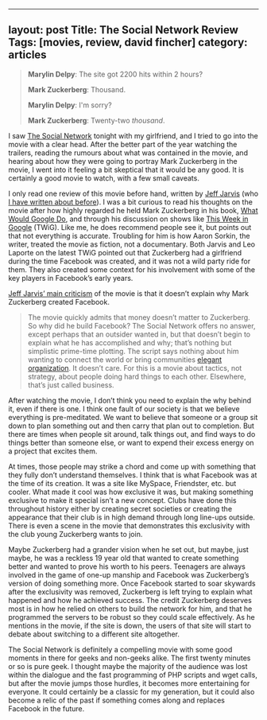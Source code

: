 
---
layout: post
Title: The Social Network Review
Tags: [movies, review, david fincher]
category: articles
---


> **Marylin Delpy**: The site got 2200 hits within 2 hours? 
> 
> **Mark Zuckerberg**: Thousand. 
>
> **Marylin Delpy**: I'm sorry? 
> 
> **Mark Zuckerberg**: Twenty-two *thousand*. 

I saw [The Social Network](http://www.amazon.com/gp/product/B0034G4P7Q/ref=as_li_tl?ie=UTF8&camp=1789&creative=390957&creativeASIN=B0034G4P7Q&linkCode=as2&tag=four0b-20&linkId=JPONPNXGFCO5S64I "The Social Network") tonight with my girlfriend, and I tried to go into the movie with a clear head. After the better part of the year watching the trailers, reading the rumours about what was contained in the movie, and hearing about how they were going to portray Mark Zuckerberg in the movie, I went into it feeling a bit skeptical that it would be any good. It is certainly a good movie to watch, with a few small caveats. 

I only read one review of this movie before hand, written by [Jeff Jarvis](http://www.buzzmachine.com) (who [I have written about before](http://www.foursides.ca/jeff-jarvis-google-me-and-the-future-of-the-internet)). I was a bit curious to read his thoughts on the movie after how highly regarded he held Mark Zuckerberg in his book, [What Would Google Do](http://rcm.amazon.com/e/cm?lt1=_blank&bc1=000000&IS2=1&bg1=FFFFFF&fc1=000000&lc1=0000FF&t=four0b-20&o=1&p=8&l=as1&m=amazon&f=ifr&md=10FE9736YVPPT7A0FBG2&asins=0061709719), and through his discussion on shows like [This Week in Google](http://www.twit.tv/twig) (TWiG). Like me, he does recommend people see it, but points out that not everything is accurate. Troubling for him is how Aaron Sorkin, the writer, treated the movie as fiction, not a documentary. Both Jarvis and Leo Laporte on the latest TWiG pointed out that Zuckerberg had a girlfriend during the time Facebook was created, and it was not a wild party ride for them. They also created some context for his involvement with some of the key players in Facebook’s early years. 

[Jeff Jarvis’ main criticism](http://www.buzzmachine.com/2010/09/28/the-antisocial-movie/) of the movie is that it doesn’t explain why Mark Zuckerberg created Facebook. 

> The movie quickly admits that money doesn’t matter to Zuckerberg. So why did he build Facebook? The Social Network offers no answer, except perhaps that an outsider wanted in, but that doesn’t begin to explain what he has accomplished and why; that’s nothing but simplistic prime-time plotting. The script says nothing about him wanting to connect the world or bring communities [elegant organization](http://www.guardian.co.uk/media/2007/jun/11/mondaymediasection.news). It doesn’t care. For this is a movie about tactics, not strategy, about people doing hard things to each other. Elsewhere, that’s just called business.

After watching the movie, I don’t think you need to explain the why behind it, even if there is one. I think one fault of our society is that we believe everything is pre-meditated. We want to believe that someone or a group sit down to plan something out and then carry that plan out to completion. But there are times when people sit around, talk things out, and find ways to do things better than someone else, or want to expend their excess energy on a project that excites them. 

At times, those people may strike a chord and come up with something that they fully don’t understand themselves. I think that is what Facebook was at the time of its creation. It was a site like MySpace, Friendster, etc. but cooler. What made it cool was how exclusive it was, but making something exclusive to make it special isn’t a new concept. Clubs have done this throughout history either by creating secret societies or creating the appearance that their club is in high demand through long line-ups outside. There is even a scene in the movie that demonstrates this exclusivity with the club young Zuckerberg wants to join. 

Maybe Zuckerberg had a grander vision when he set out, but maybe, just maybe, he was a reckless 19 year old that wanted to create something better and wanted to prove his worth to his peers. Teenagers are always involved in the game of one-up manship and Facebook was Zuckerberg’s version of doing something more. Once Facebook started to soar skywards after the exclusivity was removed, Zuckerberg is left trying to explain what happened and how he achieved success. The credit Zuckerberg deserves most is in how he relied on others to build the network for him, and that he programmed the servers to be robust so they could scale effectively. As he mentions in the movie, if the site is down, the users of that site will start to debate about switching to a different site altogether. 

The Social Network is definitely a compelling movie with some good moments in there for geeks and non-geeks alike. The first twenty minutes or so is pure geek. I thought maybe the majority of the audience was lost within the dialogue and the fast programming of PHP scripts and wget calls, but after the movie jumps those hurdles, it becomes more entertaining for everyone. It could certainly be a classic for my generation, but it could also become a relic of the past if something comes along and replaces Facebook in the future.  

 
